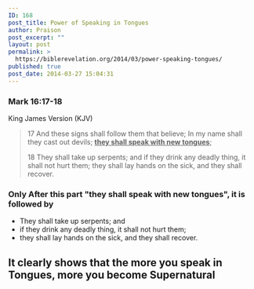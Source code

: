 ```yaml
---
ID: 168
post_title: Power of Speaking in Tongues
author: Praison
post_excerpt: ""
layout: post
permalink: >
  https://biblerevelation.org/2014/03/power-speaking-tongues/
published: true
post_date: 2014-03-27 15:04:31
---
```

<div>
<h3>Mark 16:17-18</h3>
King James Version (KJV)

</div>
<div>
<blockquote>17 And these signs shall follow them that believe; In my name shall they cast out devils; <span style="text-decoration: underline;"><strong>they shall speak with new tongues</strong></span>;

18 They shall take up serpents; and if they drink any deadly thing, it shall not hurt them; they shall lay hands on the sick, and they shall recover.</blockquote>
<h3>Only After this part "they shall speak with new tongues", it is followed by</h3>
<ul>
	<li>They shall take up serpents; and</li>
	<li>if they drink any deadly thing, it shall not hurt them;</li>
	<li>they shall lay hands on the sick, and they shall recover.</li>
</ul>
<h2>It clearly shows that the more you speak in Tongues, more you become Supernatural</h2>
<h2></h2>
</div>